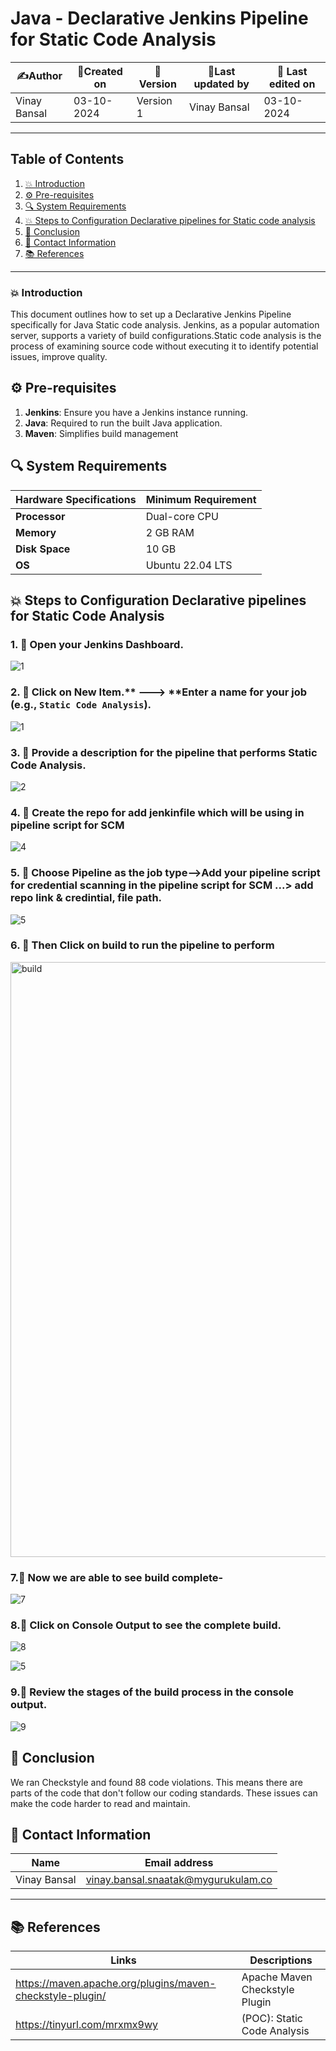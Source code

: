 # Java - Declarative Jenkins Pipeline for Static Code Analysis


| ✍️Author      | 📅Created on  |📌 Version    | 📝Last updated by |📅 Last edited on |
|-------------|-------------|------------|-----------------|----------------|
| Vinay Bansal | 03-10-2024  | Version 1  | Vinay Bansal    | 03-10-2024     |

---
## Table of Contents
1. [💥 Introduction](#-introduction)
2. [⚙ Pre-requisites](#-pre-requisites)
3. [🔍 System Requirements](#-system-requirements)
4. [💥 Steps to Configuration Declarative pipelines for Static code analysis](#-steps-to-configuration-declarative-pipelines-for-static-code-analysis)
5. [📛 Conclusion](#-conclusion)
6. [📧 Contact Information](#-contact-information)
7. [📚 References](#-references)

---
### 💥 Introduction
This document outlines how to set up a Declarative Jenkins Pipeline specifically for Java Static code analysis. Jenkins, as a popular automation server, supports a variety of build configurations.Static code analysis is the process of examining source code without executing it to identify potential issues, improve quality.


## ⚙ Pre-requisites
1. **Jenkins**: Ensure you have a Jenkins instance running.
2. **Java**: Required to run the built Java application.
3. **Maven**: Simplifies build management

## 🔍 System Requirements
| Hardware Specifications | Minimum Requirement  |
|-------------------|---------------------------|
| **Processor**     | Dual-core CPU             | 
| **Memory**        | 2 GB RAM                  | 
| **Disk Space**    | 10 GB                      | 
| **OS**            |Ubuntu 22.04 LTS           |


## 💥 Steps to Configuration Declarative pipelines for Static Code Analysis

### 1. 🚀 Open your Jenkins Dashboard.
![1](https://github.com/user-attachments/assets/59bb5e6e-68e1-4d41-8147-cd7acceeb2d8)

### 2. 🚀 Click on **New Item**.** ---> **Enter a name for your job (e.g., `Static Code Analysis`).
![1](https://github.com/user-attachments/assets/5bc5a337-706e-43aa-9283-69c8c0858560)

### 3. 🚀 Provide a description for the pipeline that performs Static Code Analysis.
![2](https://github.com/user-attachments/assets/de6eac31-cd05-4848-9bf1-ac63960402a4)

### 4. 🚀 Create the repo for add jenkinfile which will be using in pipeline script for SCM
![4](https://github.com/user-attachments/assets/49a6c368-0382-4da0-af4b-ad9d1822f13f)


### 5. 🚀 Choose Pipeline as the job type-->Add your pipeline script for credential scanning in the pipeline script for SCM ...> add repo link & credintial, file path.
![5](https://github.com/user-attachments/assets/19409866-550d-47bf-bb77-df8567e19701)

### 6. 🚀 Then Click on build to run the pipeline to perform
<img width="952" alt="build" src="https://github.com/user-attachments/assets/8e0b140e-3cb9-4b40-babd-75fb6963a653">

### 7.🚀 Now we are able to see build complete-
![7](https://github.com/user-attachments/assets/20681cb0-e833-4179-b2bc-bea812826659)

### 8.🚀 Click on Console Output to see the complete build.
![8](https://github.com/user-attachments/assets/a686fe61-bbe5-4bf7-8016-8577182a10f6)

![5](https://github.com/user-attachments/assets/66e44902-daf0-4569-b349-de9816bb528b)




### 9.🚀 Review the stages of the build process in the console output.
![9](https://github.com/user-attachments/assets/af7844d6-d0fd-490d-90ff-a7537b644d52)


## 📛 Conclusion

We ran Checkstyle and found 88 code violations. This means there are parts of the code that don't follow our coding standards. These issues can make the code harder to read and maintain.


##  📧 Contact Information
| Name | Email address|
|------|---------------------|
| Vinay Bansal | vinay.bansal.snaatak@mygurukulam.co |

---
## 📚 References
| Links | Descriptions|
|------|---------------------|
|https://maven.apache.org/plugins/maven-checkstyle-plugin/|Apache Maven Checkstyle Plugin|
|https://tinyurl.com/mrxmx9wy|(POC): Static Code Analysis|
